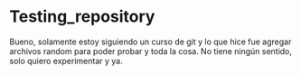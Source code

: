 # Testing_repository
Bueno, solamente estoy siguiendo un curso de git y lo que hice fue agregar archivos random para poder probar y toda la cosa. 
No tiene ningún sentido, solo quiero experimentar y ya.

